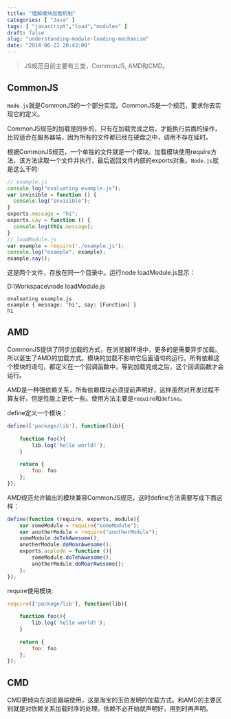 ```yaml
---
title: "理解模块加载机制"
categories: [ "Java" ]
tags: [ "javascript","load","modules" ]
draft: false
slug: "understanding-module-loading-mechanism"
date: "2014-06-22 20:43:00"
---
```


> JS规范目前主要有三类，CommonJS, AMD和CMD。

## CommonJS
`Node.js`就是CommonJS的一个部分实现。CommonJS是一个规范，要求你去实现它的定义。

CommonJS规范的加载是同步的，只有在加载完成之后，才能执行后面的操作，比较适合在服务器端，因为所有的文件都已经在硬盘之中，调用不存在延时。

根据CommonJS规范，一个单独的文件就是一个模块。加载模块使用require方法，该方法读取一个文件并执行，最后返回文件内部的exports对象。`Node.js`就是这么干的:


<!--more-->


```javascript
// example.js
console.log("evaluating example.js");
var invisible = function () {
  console.log("invisible");
}
exports.message = "hi";
exports.say = function () {
  console.log(this.message);
}
// loadModule.js
var example = require('./example.js');
console.log("example", example);
example.say();
```
这是两个文件，存放在同一个目录中。运行node loadModule.js显示：


D:\Workspace\node loadModule.js

```
evaluating example.js
example { message: 'hi', say: [Function] }
hi
```
## AMD
CommonJS提供了同步加载的方式，在浏览器环境中，更多的是需要异步加载。所以诞生了AMD的加载方式。模块的加载不影响它后面语句的运行。所有依赖这个模块的语句，都定义在一个回调函数中，等到加载完成之后，这个回调函数才会运行。

AMD是一种强依赖关系，所有依赖模块必须提前声明好，这样虽然对开发过程不算友好，但是性能上更优一些。使用方法主要是`require`和`define`。

define定义一个模块：

```javascript
define(['package/lib'], function(lib){
 
    function foo(){
        lib.log('hello world!');
    } 
 
    return {
        foo: foo
    };
});
```
AMD规范允许输出的模块兼容CommonJS规范，这时define方法需要写成下面这样：

```javascript
define(function (require, exports, module){
    var someModule = require("someModule");
    var anotherModule = require("anotherModule");
    someModule.doTehAwesome();
    anotherModule.doMoarAwesome();
    exports.asplode = function (){
        someModule.doTehAwesome();
        anotherModule.doMoarAwesome();
    };
});
```
require使用模块:
```javascript
require(['package/lib'], function(lib){
 
    function foo(){
        lib.log('hello world!');
    } 
 
    return {
        foo: foo
    };
});
```
## CMD
CMD更倾向在浏览器端使用，这是淘宝的玉伯发明的加载方式。和AMD的主要区别就是对依赖关系加载时序的处理。依赖不必开始就声明好，用到时再声明。



